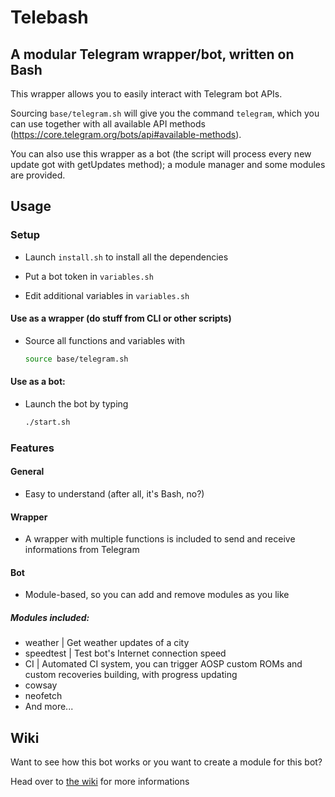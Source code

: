 # Telebash
## A modular Telegram wrapper/bot, written on Bash
This wrapper allows you to easily interact with Telegram bot APIs.

Sourcing `base/telegram.sh` will give you the command `telegram`, which you can use together with all available API methods (https://core.telegram.org/bots/api#available-methods).

You can also use this wrapper as a bot (the script will process every new update got with getUpdates method); a module manager and some modules are provided.

## Usage
### Setup
- Launch `install.sh` to install all the dependencies

- Put a bot token in `variables.sh`

- Edit additional variables in `variables.sh`

#### Use as a wrapper (do stuff from CLI or other scripts)
* Source all functions and variables with

  ```bash
  source base/telegram.sh
  ```

#### Use as a bot:
- Launch the bot by typing 

  ```bash
  ./start.sh
  ```

### Features
#### General
- Easy to understand (after all, it's Bash, no?)

#### Wrapper
- A wrapper with multiple functions is included to send and receive informations from Telegram

#### Bot
- Module-based, so you can add and remove modules as you like

##### Modules included:
- weather | Get weather updates of a city
- speedtest | Test bot's Internet connection speed
- CI | Automated CI system, you can trigger AOSP custom ROMs and custom recoveries building, with progress updating
- cowsay
- neofetch
- And more...

## Wiki
Want to see how this bot works or you want to create a module for this bot?

Head over to [the wiki](https://github.com/SebaUbuntu/Telebash/wiki) for more informations
